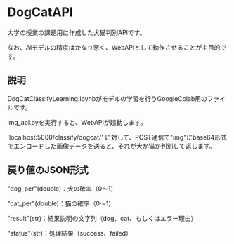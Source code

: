 # DogCatAPI
大学の授業の課題用に作成した犬猫判別APIです。

なお、AIモデルの精度はかなり悪く、WebAPIとして動作させることが主目的です。

## 説明
DogCatClassifyLearning.ipynbがモデルの学習を行うGoogleColab用のファイルです。

img_api.pyを実行すると、WebAPIが起動します。

'localhost:5000/classify/dogcat/' に対して、POST通信で"img"にbase64形式でエンコードした画像データを送ると、それが犬か猫か判別して返します。

## 戻り値のJSON形式
"dog_per"(double)：犬の確率（0～1）

"cat_per"(double)：猫の確率（0～1）

"result"(str)：結果説明の文字列（dog、cat、もしくはエラー理由）

"status"(str)：処理結果（success、failed）
